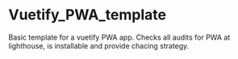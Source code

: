 # Vuetify_PWA_template

Basic template for a vuetify PWA app. Checks all audits for PWA at lighthouse, is installable and provide chacing strategy. 
